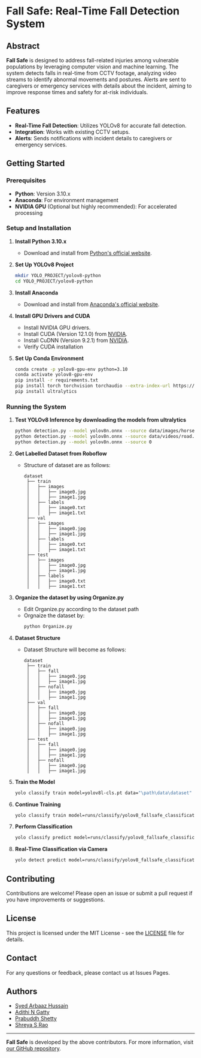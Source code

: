 # Fall Safe: Real-Time Fall Detection System

## Abstract

**Fall Safe** is designed to address fall-related injuries among vulnerable populations by leveraging computer vision and machine learning. The system detects falls in real-time from CCTV footage, analyzing video streams to identify abnormal movements and postures. Alerts are sent to caregivers or emergency services with details about the incident, aiming to improve response times and safety for at-risk individuals.

## Features

- **Real-Time Fall Detection**: Utilizes YOLOv8 for accurate fall detection.
- **Integration**: Works with existing CCTV setups.
- **Alerts**: Sends notifications with incident details to caregivers or emergency services.

## Getting Started

### Prerequisites

- **Python**: Version 3.10.x
- **Anaconda**: For environment management
- **NVIDIA GPU** (Optional but highly recommended): For accelerated processing

### Setup and Installation

1. **Install Python 3.10.x**
   - Download and install from [Python's official website](https://www.python.org/).

2. **Set Up YOLOv8 Project**
   ```bash
   mkdir YOLO_PROJECT/yolov8-python
   cd YOLO_PROJECT/yolov8-python

3. **Install Anaconda**
   - Download and install from [Anaconda's official website](https://www.anaconda.com/).

4. **Install GPU Drivers and CUDA**
   - Install NVIDIA GPU drivers.
   - Install CUDA (Version 12.1.0) from [NVIDIA](https://developer.nvidia.com/cuda-toolkit).
   - Install CuDNN (Version 9.2.1) from [NVIDIA](https://developer.nvidia.com/cudnn).
   - Verify CUDA installation

5. **Set Up Conda Environment**
   ```bash
   conda create -p yolov8-gpu-env python=3.10
   conda activate yolov8-gpu-env
   pip install -r requirements.txt
   pip install torch torchvision torchaudio --extra-index-url https://download.pytorch.org/whl/cu117 --timeout=1000
   pip install ultralytics
   ```

### Running the System

1. **Test YOLOv8 Inference by downloading the models from ultralytics**
   ```bash
   python detection.py --model yolov8n.onnx --source data/images/horses.jpg
   python detection.py --model yolov8n.onnx --source data/videos/road.mp4
   python detection.py --model yolov8n.onnx --source 0
   ```

2. **Get Labelled Dataset from Roboflow**
   - Structure of dataset are as follows:
     ```
     dataset
      ├── train
      │   ├── images
      │   │   ├── image0.jpg
      │   │   ├── image1.jpg
      │   ├── labels
      │   │   ├── image0.txt
      │   │   ├── image1.txt
      ├── val
      │   ├── images
      │   │   ├── image0.jpg
      │   │   ├── image1.jpg
      │   ├── labels
      │   │   ├── image0.txt
      │   │   ├── image1.txt
      ├── test
      │   ├── images
      │   │   ├── image0.jpg
      │   │   ├── image1.jpg
      │   ├── labels
      │   │   ├── image0.txt
      │   │   ├── image1.txt

     ```

3. **Organize the dataset by using Organize.py**
   - Edit Organize.py according to the dataset path
   - Orgnaize the dataset by:
     ```bash
     python Organize.py
     ```

5. **Dataset Structure**
   - Dataset Structure will become as follows:
     ```
     dataset
      ├── train
      │   ├── fall
      │   │   ├── image0.jpg
      │   │   ├── image1.jpg
      │   ├── nofall
      │   │   ├── image0.jpg
      │   │   ├── image1.jpg
      ├── val
      │   ├── fall
      │   │   ├── image0.jpg
      │   │   ├── image1.jpg
      │   ├── nofall
      │   │   ├── image0.jpg
      │   │   ├── image1.jpg
      ├── test
      │   ├── fall
      │   │   ├── image0.jpg
      │   │   ├── image1.jpg
      │   ├── nofall
      │   │   ├── image0.jpg
      │   │   ├── image1.jpg

     ```

3. **Train the Model**
   ```bash
   yolo classify train model=yolov8l-cls.pt data="\path\data\dataset" imgsz=224 device=0 workers=2 batch=16 epochs=100 patience=50 name=yolov8_fallsafe_classification
   ```

4. **Continue Training**
   ```bash
   yolo classify train model=runs/classify/yolov8_fallsafe_classification/weights/last.pt resume=True
   ```

5. **Perform Classification**
   ```bash
   yolo classify predict model=runs/classify/yolov8_fallsafe_classification/weights/best.pt source="inference/classify/image.jpg" save=True
   ```

6. **Real-Time Classification via Camera**
   ```bash
   yolo detect predict model=runs/classify/yolov8_fallsafe_classification/weights/best.pt source="0" save=True conf=0.5 show=True save_txt=True line_thickness=1
   ```

## Contributing

Contributions are welcome! Please open an issue or submit a pull request if you have improvements or suggestions.

## License

This project is licensed under the MIT License - see the [LICENSE](LICENSE) file for details.

## Contact

For any questions or feedback, please contact us at Issues Pages.

## Authors

- [Syed Arbaaz Hussain](https://github.com/SyedArbaazHussain)
- [Adithi N Gatty](https://github.com/AdithiNgatty)
- [Prabuddh Shetty](https://github.com/Prabuddhshetty901)
- [Shreya S Rao](https://github.com/shreyarao515)
---
**Fall Safe** is developed by the above contributors. For more information, visit [our GitHub repository](https://github.com/SyedArbaazHussain/MAJOR_PROJECT).
